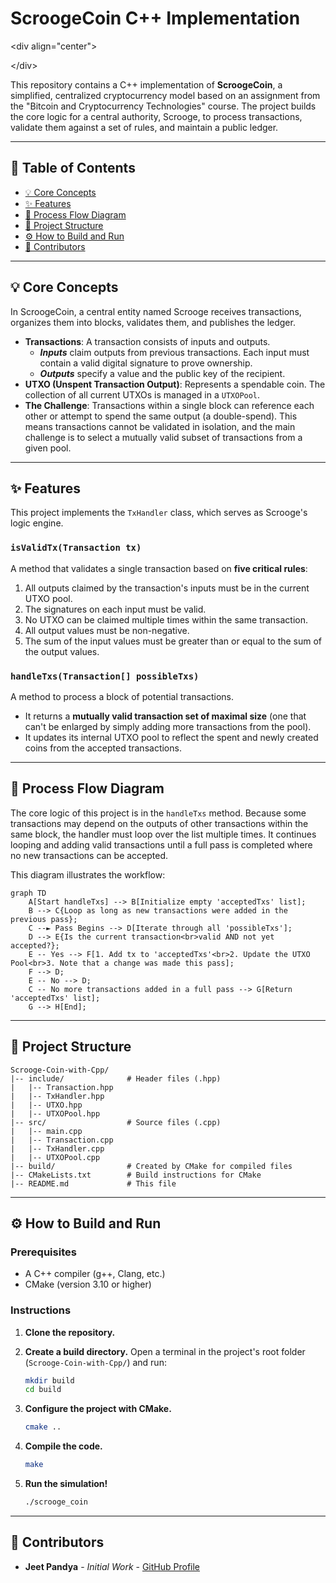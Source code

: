 # ScroogeCoin C++ Implementation

\<div align="center"\>

\</div\>

This repository contains a C++ implementation of **ScroogeCoin**, a simplified, centralized cryptocurrency model based on an assignment from the "Bitcoin and Cryptocurrency Technologies" course. The project builds the core logic for a central authority, Scrooge, to process transactions, validate them against a set of rules, and maintain a public ledger.

-----

## 📜 Table of Contents

  * [💡 Core Concepts](https://www.google.com/search?q=%23-core-concepts)
  * [✨ Features](https://www.google.com/search?q=%23-features)
  * [🌊 Process Flow Diagram](https://www.google.com/search?q=%23-process-flow-diagram)
  * [📂 Project Structure](https://www.google.com/search?q=%23-project-structure)
  * [⚙️ How to Build and Run](https://www.google.com/search?q=%23%EF%B8%8F-how-to-build-and-run)
  * [🤝 Contributors](https://www.google.com/search?q=%23-contributors)

-----

## 💡 Core Concepts

In ScroogeCoin, a central entity named Scrooge receives transactions, organizes them into blocks, validates them, and publishes the ledger.

  * **Transactions**: A transaction consists of inputs and outputs.
      * ***Inputs*** claim outputs from previous transactions. Each input must contain a valid digital signature to prove ownership.
      * ***Outputs*** specify a value and the public key of the recipient.
  * **UTXO (Unspent Transaction Output)**: Represents a spendable coin. The collection of all current UTXOs is managed in a `UTXOPool`.
  * **The Challenge**: Transactions within a single block can reference each other or attempt to spend the same output (a double-spend). This means transactions cannot be validated in isolation, and the main challenge is to select a mutually valid subset of transactions from a given pool.

-----

## ✨ Features

This project implements the `TxHandler` class, which serves as Scrooge's logic engine.

### `isValidTx(Transaction tx)`

A method that validates a single transaction based on **five critical rules**:

1.  All outputs claimed by the transaction's inputs must be in the current UTXO pool.
2.  The signatures on each input must be valid.
3.  No UTXO can be claimed multiple times within the same transaction.
4.  All output values must be non-negative.
5.  The sum of the input values must be greater than or equal to the sum of the output values.

### `handleTxs(Transaction[] possibleTxs)`

A method to process a block of potential transactions.

  * It returns a **mutually valid transaction set of maximal size** (one that can't be enlarged by simply adding more transactions from the pool).
  * It updates its internal UTXO pool to reflect the spent and newly created coins from the accepted transactions.

-----

## 🌊 Process Flow Diagram

The core logic of this project is in the `handleTxs` method. Because some transactions may depend on the outputs of other transactions within the same block, the handler must loop over the list multiple times. It continues looping and adding valid transactions until a full pass is completed where no new transactions can be accepted.

This diagram illustrates the workflow:

```mermaid
graph TD
    A[Start handleTxs] --> B[Initialize empty 'acceptedTxs' list];
    B --> C{Loop as long as new transactions were added in the previous pass};
    C --► Pass Begins --> D[Iterate through all 'possibleTxs'];
    D --> E{Is the current transaction<br>valid AND not yet accepted?};
    E -- Yes --> F[1. Add tx to 'acceptedTxs'<br>2. Update the UTXO Pool<br>3. Note that a change was made this pass];
    F --> D;
    E -- No --> D;
    C -- No more transactions added in a full pass --> G[Return 'acceptedTxs' list];
    G --> H[End];
```

-----

## 📂 Project Structure

```
Scrooge-Coin-with-Cpp/
|-- include/              # Header files (.hpp)
|   |-- Transaction.hpp
|   |-- TxHandler.hpp
|   |-- UTXO.hpp
|   |-- UTXOPool.hpp
|-- src/                  # Source files (.cpp)
|   |-- main.cpp
|   |-- Transaction.cpp
|   |-- TxHandler.cpp
|   |-- UTXOPool.cpp
|-- build/                # Created by CMake for compiled files
|-- CMakeLists.txt        # Build instructions for CMake
|-- README.md             # This file
```

-----

## ⚙️ How to Build and Run

### Prerequisites

  * A C++ compiler (g++, Clang, etc.)
  * CMake (version 3.10 or higher)

### Instructions

1.  **Clone the repository.**

2.  **Create a build directory.** Open a terminal in the project's root folder (`Scrooge-Coin-with-Cpp/`) and run:

    ```bash
    mkdir build
    cd build
    ```

3.  **Configure the project with CMake.**

    ```bash
    cmake ..
    ```

4.  **Compile the code.**

    ```bash
    make
    ```

5.  **Run the simulation\!**

    ```bash
    ./scrooge_coin
    ```

-----

## 🤝 Contributors

  * **Jeet Pandya** - *Initial Work* - [GitHub Profile](https://www.google.com/search?q=https://github.com/JEET090806)
